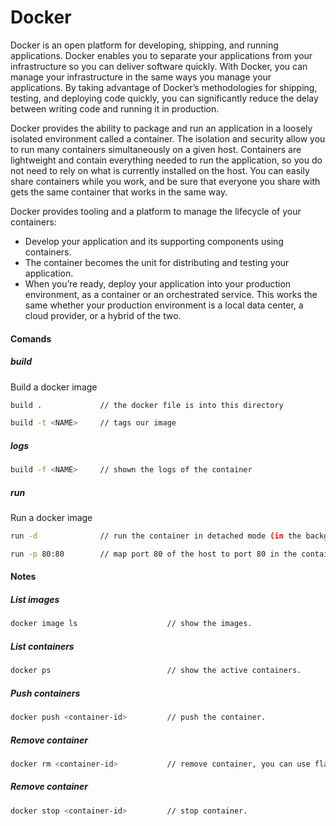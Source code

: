 # Docker

Docker is an open platform for developing, shipping, and running applications. Docker enables you to separate your applications from your infrastructure so you can deliver software quickly. With Docker, you can manage your infrastructure in the same ways you manage your applications. By taking advantage of Docker’s methodologies for shipping, testing, and deploying code quickly, you can significantly reduce the delay between writing code and running it in production.

Docker provides the ability to package and run an application in a loosely isolated environment called a container. The isolation and security allow you to run many containers simultaneously on a given host. Containers are lightweight and contain everything needed to run the application, so you do not need to rely on what is currently installed on the host. You can easily share containers while you work, and be sure that everyone you share with gets the same container that works in the same way.

Docker provides tooling and a platform to manage the lifecycle of your containers:

- Develop your application and its supporting components using containers.
- The container becomes the unit for distributing and testing your application.
- When you’re ready, deploy your application into your production environment, as a container or an orchestrated service. This works the same whether your production environment is a local data center, a cloud provider, or a hybrid of the two.

#### Comands

##### build
Build a docker image

```bash
build .             // the docker file is into this directory
```

```bash
build -t <NAME>     // tags our image
```

##### logs
```bash
build -f <NAME>     // shown the logs of the container
```
##### run
Run a docker image

```bash
run -d              // run the container in detached mode (in the background)
```

```bash
run -p 80:80        // map port 80 of the host to port 80 in the container
```

#### Notes

##### List images
```bash
docker image ls                    // show the images.
```
##### List containers
```bash
docker ps                          // show the active containers.
```

##### Push containers
```bash
docker push <container-id>         // push the container.
```

##### Remove container
```bash
docker rm <container-id>           // remove container, you can use flag -f to force it.
```

##### Remove container
```bash
docker stop <container-id>         // stop container.
```